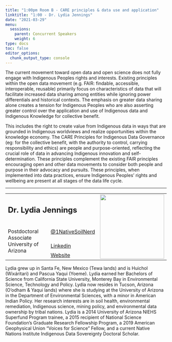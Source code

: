 ```yaml
---
title: "1:00pm Room B - CARE principles & data use and application"
linktitle: "1:00 - Dr. Lydia Jennings"
date: "2021-03-29"
menu:
  sessions:
    parent: Concurrent Speakers
    weight: 6
type: docs
toc: false
editor_options:
  chunk_output_type: console
---
```


The current movement toward open data and open science does not fully engage with Indigenous Peoples rights and interests. Existing principles within the open data movement (e.g. FAIR: findable, accessible, interoperable, reusable) primarily focus on characteristics of data that will facilitate increased data sharing among entities while ignoring power differentials and historical contexts. The emphasis on greater data sharing alone creates a tension for Indigenous Peoples who are also asserting greater control over the application and use of Indigenous data and Indigenous Knowledge for collective benefit.

This includes the right to create value from Indigenous data in ways that are grounded in Indigenous worldviews and realize opportunities within the knowledge economy. The CARE Principles for Indigenous Data Governance (eg: for the collective benefit, with the authority to control, carrying responsibility and ethics) are people and purpose-oriented, reflecting the crucial role of data in advancing Indigenous innovation and self-determination. These principles complement the existing FAIR principles encouraging open and other data movements to consider both people and purpose in their advocacy and pursuits. These principles, when implemented into data practices, ensure Indigenous Peoples’ rights and wellbeing are present at all stages of the data life cycle. 


<hr style="width: 100%; text-align: center; margin-left: 0;" />

<TABLE class="bio-table">

<!--- #################Speaker 1############## --->
<TR>
<TD COLSPAN="2"><h2>Dr. Lydia Jennings</h2></TD>
<TD ROWSPAN="4"><img style="float: left;" src="/img/lydia-jennings.jpg" width="200" /></TD>
</TR>
<TR>
<TD ROWSPAN="3">Postdoctoral Associate<br>University of Arizona
</TD>

<TD><i class="fab fa-twitter"></i> <a href="https://twitter.com/1NativeSoilNerd" target="_blank" rel="noopener">@1NativeSoilNerd</a>
</TD>
</TR>
<TR>
<TD><i class="fab fa-linkedin"></i> <a href="https://www.linkedin.com/in/lydia-jennings-a405b34b/" target="_blank" rel="noopener">Linkedin</a>
</TD>
</TR>
<TR>
<TD><i class="fa fa-link"></i> <a href="https://nativesoilnerd.com/" target="_blank" rel="noopener">Website</a>
</TD>
</TR>
</TABLE>

Lydia grew up in Santa Fe, New Mexico (Tewa lands) and is Huichol (Wixáritari) and Pascua Yaqui (Yoeme).  Lydia earned her Bachelors of Science from California State University, Monterey Bay in Environmental Science, Technology and Policy. Lydia now resides in Tucson, Arizona (O’odham & Yaqui lands) where she is studying at the University of Arizona in the Department of Environmental Sciences, with a minor in American Indian Policy. Her research interests are in soil health, environmental remediation, Indigenous science, mining policy, and environmental data ownership by tribal nations. Lydia is a 2014 University of Arizona NIEHS Superfund Program trainee, a 2015 recipient of National Science Foundation’s Graduate Research Fellowship Program, a 2019 American Geophysical Union “Voices for Science” Fellow, and a current Native Nations Institute Indigenous Data Sovereignty Doctoral Scholar.  



